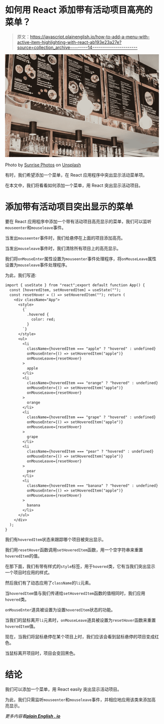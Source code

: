 # 如何用 React 添加带有活动项目高亮的菜单？

> 原文：<https://javascript.plainenglish.io/how-to-add-a-menu-with-active-item-highlighting-with-react-ab193e23a27e?source=collection_archive---------14----------------------->

![](img/628f551a1a05af5aa13c9d8302d13795.png)

Photo by [Sunrise Photos](https://unsplash.com/@sunrisephotography?utm_source=medium&utm_medium=referral) on [Unsplash](https://unsplash.com?utm_source=medium&utm_medium=referral)

有时，我们希望添加一个菜单，在 React 应用程序中突出显示活动菜单项。

在本文中，我们将看看如何添加一个菜单，用 React 突出显示活动项目。

# 添加带有活动项目突出显示的菜单

要在 React 应用程序中添加一个带有活动项目高亮显示的菜单，我们可以监听`mouseenter`和`mouseleave`事件。

当发出`mouseenter`事件时，我们给悬停在上面的项目添加高亮。

当发出`mouseleave`事件时，我们清除所有项目上的高亮显示。

我们将`onMouseEnter`属性设置为`mouseenter`事件处理程序，将`onMouseLeave`属性设置为`mouseleave`事件处理程序。

为此，我们写道:

```
import { useState } from "react";export default function App() {
  const [hoveredItem, setHoveredItem] = useState("");
  const resetHover = () => setHoveredItem(""); return (
    <div className="App">
      <style>
        {`
          .hovered {
            color: red;
          }
        `}
      </style>
      <ul>
        <li
          className={hoveredItem === "apple" ? "hovered" : undefined}
          onMouseEnter={() => setHoveredItem("apple")}
          onMouseLeave={resetHover}
        >
          apple
        </li>
        <li
          className={hoveredItem === "orange" ? "hovered" : undefined}
          onMouseEnter={() => setHoveredItem("apple")}
          onMouseLeave={resetHover}
        >
          orange
        </li>
        <li
          className={hoveredItem === "grape" ? "hovered" : undefined}
          onMouseEnter={() => setHoveredItem("apple")}
          onMouseLeave={resetHover}
        >
          grape
        </li>
        <li
          className={hoveredItem === "pear" ? "hovered" : undefined}
          onMouseEnter={() => setHoveredItem("apple")}
          onMouseLeave={resetHover}
        >
          pear
        </li>
        <li
          className={hoveredItem === "banana" ? "hovered" : undefined}
          onMouseEnter={() => setHoveredItem("apple")}
          onMouseLeave={resetHover}
        >
          banana
        </li>
      </ul>
    </div>
  );
}
```

我们有`hoveredItem`状态来跟踪哪个项目被突出显示。

我们用`resetHover`函数调用`setHoveredItem`函数，用一个空字符串来重置`hoveredItem`的值。

在那下面，我们有带有样式的`style`标签，用于`hovered`类，它有当我们突出显示一个项目时应用的样式。

然后我们有了动态应用了`className`的`li`元素。

当`hoveredItem`值与我们传递给`setHoveredItem`函数的值相同时，我们应用`hovered`类。

`onMouseEnter`道具被设置为设置`hoveredItem`状态的功能。

当我们的鼠标离开`li`元素时，`onMouseLeave`道具被设置为`resetHover`函数来重置`hoveredItem`值。

现在，当我们将鼠标悬停在某个项目上时，我们应该会看到鼠标悬停的项目变成红色。

当鼠标离开项目时，项目会变回黑色。

# 结论

我们可以添加一个菜单，用 React easily 突出显示活动项目。

为此，我们只需监听`mouseenter`和`mouseleave`事件，并相应地应用该类来添加高亮显示。

*更多内容看*[***plain English . io***](http://plainenglish.io)